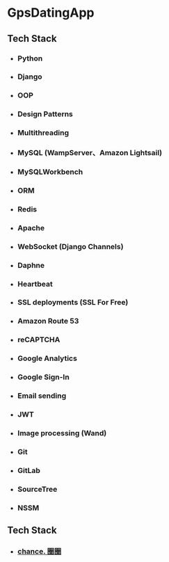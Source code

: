 GpsDatingApp
=====
Tech Stack
-----
* ### Python
* ### Django
* ### OOP
* ### Design Patterns
* ### Multithreading
* ### MySQL (WampServer、Amazon Lightsail)
* ### MySQLWorkbench
* ### ORM
* ### Redis
* ### Apache
* ### WebSocket (Django Channels)
* ### Daphne
* ### Heartbeat
* ### SSL deployments (SSL For Free)
* ### Amazon Route 53
* ### reCAPTCHA
* ### Google Analytics
* ### Google Sign-In
* ### Email sending
* ### JWT
* ### Image processing (Wand)
* ### Git
* ### GitLab
* ### SourceTree
* ### NSSM
Tech Stack
-----
* ### [chance. 圈圈](https://youtube.com/playlist?list=PLRyxGT6X5Kt2HRZrOWHPtsvQz_fM4fF8M)
